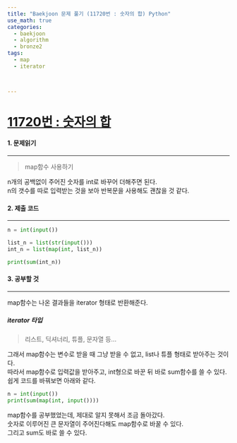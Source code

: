 ```yaml
---
title: "Baekjoon 문제 풀기 (11720번 : 숫자의 합) Python"
use_math: true
categories:
  - baekjoon
  - algorithm
  - bronze2
tags:
  - map
  - iterator



---
```



# [11720번 : 숫자의 합](https://www.acmicpc.net/problem/11720)



#### 1. 문제읽기
---

> map함수 사용하기  

n개의 공백없이 주어진 숫자를 int로 바꾸어 더해주면 된다.  
n의 갯수를 따로 입력받는 것을 보아 반복문을 사용해도 괜찮을 것 같다.  




#### 2. 제출 코드 
---

```python
n = int(input())

list_n = list(str(input()))
int_n = list(map(int, list_n))

print(sum(int_n))
```





#### 3. 공부할 것
---

map함수는 나온 결과들을 iterator 형태로 반환해준다.  

##### iterator 타입  
> 리스트, 딕셔너리, 튜플, 문자열 등...  

그래서 map함수는 변수로 받을 때 그냥 받을 수 없고, list나 튜플 형태로 받아주는 것이다.  
따라서 map함수로 입력값을 받아주고, int형으로 바꾼 뒤 바로 sum함수를 쓸 수 있다.  
쉽게 코드를 바꿔보면 아래와 같다.  

```python
n = int(input())
print(sum(map(int, input())))
```

map함수를 공부했었는데, 제대로 알지 못해서 조금 돌아갔다.  
숫자로 이루어진 큰 문자열이 주어진다해도 map함수로 바꿀 수 있다.  
그리고 sum도 바로 쓸 수 있다.  
